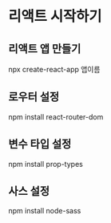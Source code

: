# 리액트 시작하기

## 리액트 앱 만들기

npx create-react-app 앱이름
## 로우터 설정

npm install react-router-dom
## 변수 타입 설정

npm install prop-types
## 사스 설정

npm install node-sass